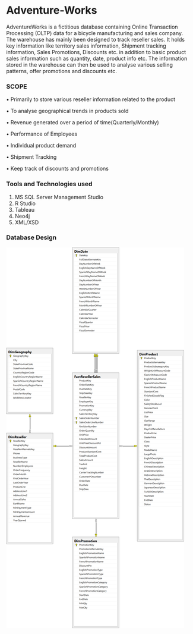 # Adventure-Works


AdventureWorks is a fictitious database containing Online Transaction Processing (OLTP) data for a bicycle manufacturing and sales company. The warehouse has mainly been designed to track reseller sales. It holds key information like territory sales information, Shipment tracking information, Sales Promotions, Discounts etc. in addition to basic product sales information such as quantity, date, product info etc. 
The information stored in the warehouse can then be used to analyse various selling patterns, offer promotions and discounts etc.


### SCOPE

•	Primarily to store various reseller information related to the product

•	To analyse geographical trends in products sold

•	Revenue generated over a period of time(Quarterly/Monthly)

•	Performance of Employees

•	Individual product demand

•	Shipment Tracking

•	Keep track of discounts and promotions

### Tools and Technologies used

1. MS SQL Server Management Studio
2. R Studio
3. Tableau
4. Neo4j
5. XML/XSD


### Database Design

<img src = "DW design.png">

